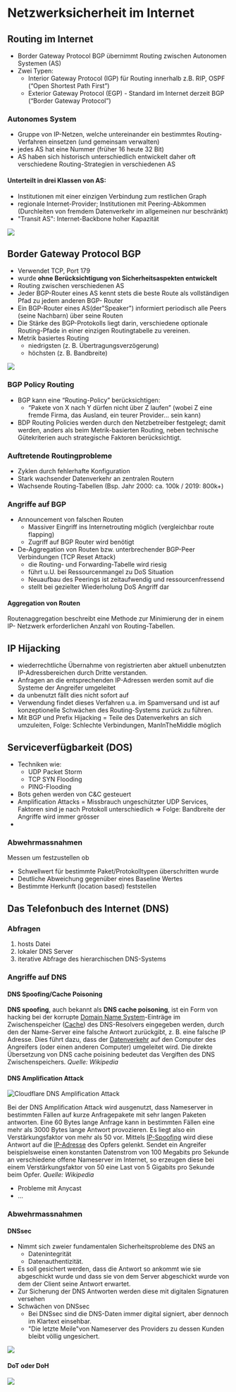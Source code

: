 # Netzwerksicherheit im Internet

## Routing im Internet

* Border Gateway Protocol BGP übernimmt Routing zwischen Autonomen Systemen \(AS\)
* Zwei Typen:
  * Interior Gateway Protocol \(IGP\) für Routing innerhalb z.B. RIP, OSPF \(“Open Shortest Path First”\)
  * Exterior Gateway Protocol \(EGP\) - Standard im Internet derzeit BGP \(“Border Gateway Protocol”\)

### Autonomes System

* Gruppe von IP-Netzen, welche untereinander ein bestimmtes Routing-Verfahren einsetzen \(und gemeinsam verwalten\)
* jedes AS hat eine Nummer \(früher 16 heute 32 Bit\)
* AS haben sich historisch unterschiedlich entwickelt daher oft verschiedene Routing-Strategien in verschiedenen AS

#### Unterteilt in drei Klassen von AS:

* Institutionen mit einer einzigen Verbindung zum restlichen Graph
* regionale Internet-Provider; Institutionen mit Peering-Abkommen \(Durchleiten von fremdem Datenverkehr im allgemeinen nur beschränkt\)
* "Transit AS": Internet-Backbone hoher Kapazität

![](../../.gitbook/assets/image%20%2852%29.png)

## Border Gateway Protocol BGP

* Verwendet TCP, Port 179
* wurde **ohne Berücksichtigung von Sicherheitsaspekten entwickelt**
* Routing zwischen verschiedenen AS
* Jeder BGP-Router eines AS kennt stets die beste Route als vollständigen Pfad zu jedem anderen BGP- Router
* Ein BGP-Router eines AS\(der"Speaker"\) informiert periodisch alle Peers \(seine Nachbarn\) über seine Routen
* Die Stärke des BGP-Protokolls liegt darin, verschiedene optionale Routing-Pfade in einer einzigen Routingtabelle zu vereinen.
* Metrik basiertes Routing
  * niedrigsten \(z. B. Übertragungsverzögerung\)
  * höchsten \(z. B. Bandbreite\)

![](../../.gitbook/assets/image%20%288%29.png)

### BGP Policy Routing

* BGP kann eine “Routing-Policy” berücksichtigen:
  * “Pakete von X nach Y dürfen nicht über Z laufen” \(wobei Z eine fremde Firma, das Ausland, ein teurer Provider... sein kann\)
* BDP Routing Policies werden durch den Netzbetreiber festgelegt; damit werden, anders als beim Metrik-basierten Routing, neben technische Gütekriterien auch strategische Faktoren berücksichtigt.

### Auftretende Routingprobleme

* Zyklen durch fehlerhafte Konfiguration
* Stark wachsender Datenverkehr an zentralen Routern
* Wachsende Routing-Tabellen \(Bsp. Jahr 2000:  ca. 100k / 2019: 800k+\)

### Angriffe auf BGP

* Announcement von falschen Routen
  * Massiver Eingriff ins Internetrouting möglich \(vergleichbar route flapping\)
  * Zugriff auf BGP Router wird benötigt
* De-Aggregation von Routen bzw. unterbrechender BGP-Peer Verbindungen \(TCP Reset Attack\)
  * die Routing- und Forwarding-Tabelle wird riesig
  * führt u.U. bei Ressourcenmangel zu DoS Situation
  * Neuaufbau des Peerings ist zeitaufwendig und ressourcenfressend
  * stellt bei gezielter Wiederholung DoS Angriff dar

#### Aggregation von Routen

Routenaggregation beschreibt eine Methode zur Minimierung der in einem IP- Netzwerk erforderlichen Anzahl von Routing-Tabellen.

## IP Hijacking

* wiederrechtliche Übernahme von registrierten aber aktuell unbenutzten IP-Adressbereichen durch Dritte verstanden.
* Anfragen an die entsprechenden IP-Adressen werden somit auf die Systeme der Angreifer umgeleitet
* da unbenutzt fällt dies nicht sofort auf
* Verwendung findet dieses Verfahren u.a. im Spamversand und ist auf konzeptionelle Schwächen des Routing-Systems zurück zu führen.
* Mit BGP und Prefix Hijacking = Teile des Datenverkehrs an sich umzuleiten, Folge: Schlechte Verbindungen, ManInTheMiddle möglich 

## Serviceverfügbarkeit \(DOS\)

* Techniken wie:
  * UDP Packet Storm
  * TCP SYN Flooding
  * PING-Flooding
* Bots gehen werden von C&C gesteuert
* Amplification Attacks = Missbrauch ungeschützter UDP Services, Faktoren sind je nach Protokoll unterschiedlich =&gt; Folge: Bandbreite der Angriffe wird immer grösser
* 
### Abwehrmassnahmen

Messen um festzustellen ob

* Schwellwert für bestimmte Paket/Protokolltypen überschritten wurde
* Deutliche Abweichung gegenüber eines Baseline Wertes
* Bestimmte Herkunft \(location based\) feststellen



## Das Telefonbuch des Internet \(DNS\)

### Abfragen

1. hosts Datei
2. lokaler DNS Server 
3. iterative Abfrage des hierarchischen DNS-Systems

### Angriffe auf DNS

#### DNS Spoofing/Cache Poisoning

**DNS spoofing**, auch bekannt als **DNS cache poisoning**, ist ein Form von hacking bei der korrupte [Domain Name System](https://de.wikipedia.org/wiki/Domain_Name_System)-Einträge im Zwischenspeicher \([Cache](https://de.wikipedia.org/wiki/Cache)\) des DNS-Resolvers eingegeben werden, durch den der Name-Server eine falsche Antwort zurückgibt, z. B. eine falsche IP Adresse. Dies führt dazu, dass der [Datenverkehr](https://de.wikipedia.org/wiki/Man-in-the-Middle-Angriff) auf den Computer des Angreifers \(oder einen anderen Computer\) umgeleitet wird. Die direkte Übersetzung von DNS cache poisining bedeutet das Vergiften des DNS Zwischenspeichers. _Quelle: Wikipedia_



#### DNS Amplification Attack

![Cloudflare DNS Amplification Attack](../../.gitbook/assets/image%20%2842%29.png)

Bei der DNS Amplification Attack wird ausgenutzt, dass Nameserver in bestimmten Fällen auf kurze Anfragepakete mit sehr langen Paketen antworten. Eine 60 Bytes lange Anfrage kann in bestimmten Fällen eine mehr als 3000 Bytes lange Antwort provozieren. Es liegt also ein Verstärkungsfaktor von mehr als 50 vor. Mittels [IP-Spoofing](https://de.wikipedia.org/wiki/IP-Spoofing) wird diese Antwort auf die [IP-Adresse](https://de.wikipedia.org/wiki/IP-Adresse) des Opfers gelenkt. Sendet ein Angreifer beispielsweise einen konstanten Datenstrom von 100 Megabits pro Sekunde an verschiedene offene Nameserver im Internet, so erzeugen diese bei einem Verstärkungsfaktor von 50 eine Last von 5 Gigabits pro Sekunde beim Opfer. _Quelle: Wikipedia_



* Probleme mit Anycast
* ...

### Abwehrmassnahmen

#### DNSsec

* Nimmt sich zweier fundamentalen Sicherheitsprobleme des DNS an
  * Datenintegrität
  * Datenauthentizität.
* Es soll gesichert werden, dass die Antwort so ankommt wie sie abgeschickt wurde und dass sie von dem Server abgeschickt wurde von dem der Client seine Antwort erwartet.
* Zur Sicherung der DNS Antworten werden diese mit digitalen Signaturen versehen
* Schwächen von DNSsec
  * Bei DNSsec sind die DNS-Daten immer digital signiert, aber dennoch im Klartext einsehbar.
  * "Die letzte Meile"von Nameserver des Providers zu dessen Kunden bleibt völlig ungesichert.

![](../../.gitbook/assets/image%20%2877%29.png)

#### DoT oder DoH

![](../../.gitbook/assets/image%20%2838%29.png)





